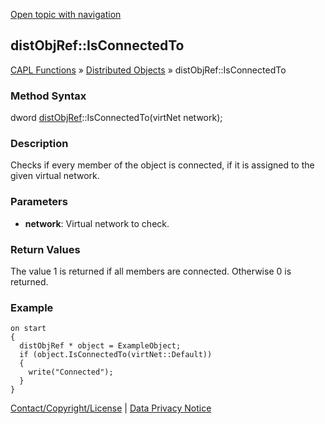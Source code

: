 [Open topic with navigation](../../../../../CANoeDEFamily.htm#Topics/CAPLFunctions/DistributedObjects/Methods/CAPLfunctiondistObjRefIsConnectedTo.md)

## distObjRef::IsConnectedTo

[CAPL Functions](../../CAPLfunctions.md) » [Distributed Objects](../CAPLfunctionsDOOverview.md) » distObjRef::IsConnectedTo

### Method Syntax

dword [distObjRef](../Objects/CAPLfunctiondistObjRef.md)::IsConnectedTo(virtNet network);

### Description

Checks if every member of the object is connected, if it is assigned to the given virtual network.

### Parameters

- **network**: Virtual network to check.

### Return Values

The value 1 is returned if all members are connected. Otherwise 0 is returned.

### Example

```plaintext
on start
{
  distObjRef * object = ExampleObject;
  if (object.IsConnectedTo(virtNet::Default))
  {
    write("Connected");
  }
}
```

[Contact/Copyright/License](../../../Shared/ContactCopyrightLicense.md) | [Data Privacy Notice](https://www.vector.com/int/en/company/get-info/privacy-policy/)
